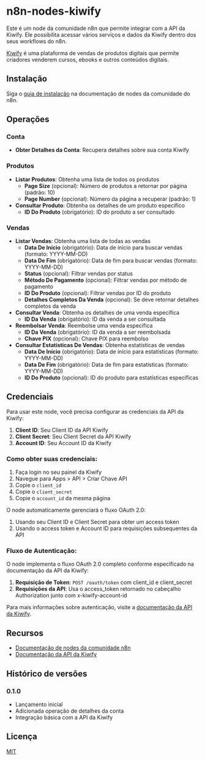 # n8n-nodes-kiwify

Este é um node da comunidade n8n que permite integrar com a API da Kiwify. Ele possibilita acessar vários serviços e dados da Kiwify dentro dos seus workflows do n8n.

[Kiwify](https://kiwify.com.br/) é uma plataforma de vendas de produtos digitais que permite criadores venderem cursos, ebooks e outros conteúdos digitais.

## Instalação

Siga o [guia de instalação](https://docs.n8n.io/integrations/community-nodes/installation/) na documentação de nodes da comunidade do n8n.

## Operações

### Conta
- **Obter Detalhes da Conta**: Recupera detalhes sobre sua conta Kiwify

### Produtos
- **Listar Produtos**: Obtenha uma lista de todos os produtos
  - **Page Size** (opcional): Número de produtos a retornar por página (padrão: 10)
  - **Page Number** (opcional): Número da página a recuperar (padrão: 1)
- **Consultar Produto**: Obtenha os detalhes de um produto específico
  - **ID Do Produto** (obrigatório): ID do produto a ser consultado

### Vendas
- **Listar Vendas**: Obtenha uma lista de todas as vendas
  - **Data De Início** (obrigatório): Data de início para buscar vendas (formato: YYYY-MM-DD)
  - **Data De Fim** (obrigatório): Data de fim para buscar vendas (formato: YYYY-MM-DD)
  - **Status** (opcional): Filtrar vendas por status
  - **Método De Pagamento** (opcional): Filtrar vendas por método de pagamento
  - **ID Do Produto** (opcional): Filtrar vendas por ID do produto
  - **Detalhes Completos Da Venda** (opcional): Se deve retornar detalhes completos da venda
- **Consultar Venda**: Obtenha os detalhes de uma venda específica
  - **ID Da Venda** (obrigatório): ID da venda a ser consultada
- **Reembolsar Venda**: Reembolse uma venda específica
  - **ID Da Venda** (obrigatório): ID da venda a ser reembolsada
  - **Chave PIX** (opcional): Chave PIX para reembolso
- **Consultar Estatísticas De Vendas**: Obtenha estatísticas de vendas
  - **Data De Início** (obrigatório): Data de início para estatísticas (formato: YYYY-MM-DD)
  - **Data De Fim** (obrigatório): Data de fim para estatísticas (formato: YYYY-MM-DD)
  - **ID Do Produto** (opcional): ID do produto para estatísticas específicas

## Credenciais

Para usar este node, você precisa configurar as credenciais da API da Kiwify:

1. **Client ID**: Seu Client ID da API Kiwify
2. **Client Secret**: Seu Client Secret da API Kiwify
3. **Account ID**: Seu Account ID da Kiwify

### Como obter suas credenciais:

1. Faça login no seu painel da Kiwify
2. Navegue para Apps > API > Criar Chave API
3. Copie o `client_id`
4. Copie o `client_secret`
5. Copie o `account_id` da mesma página

O node automaticamente gerenciará o fluxo OAuth 2.0:
1. Usando seu Client ID e Client Secret para obter um access token
2. Usando o access token e Account ID para requisições subsequentes da API

### Fluxo de Autenticação:

O node implementa o fluxo OAuth 2.0 completo conforme especificado na documentação da API da Kiwify:

1. **Requisição de Token**: `POST /oauth/token` com client_id e client_secret
2. **Requisições da API**: Usa o access_token retornado no cabeçalho Authorization junto com x-kiwify-account-id

Para mais informações sobre autenticação, visite a [documentação da API da Kiwify](https://docs.kiwify.com.br/api-reference/general).

## Recursos

* [Documentação de nodes da comunidade n8n](https://docs.n8n.io/integrations/community-nodes/)
* [Documentação da API da Kiwify](https://docs.kiwify.com.br/api-reference/general)

## Histórico de versões

### 0.1.0
- Lançamento inicial
- Adicionada operação de detalhes da conta
- Integração básica com a API da Kiwify

## Licença

[MIT](https://github.com/99labdev/n8n-nodes-kiwify/blob/master/LICENSE.md)

